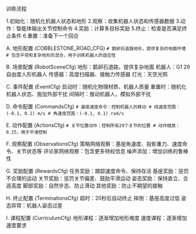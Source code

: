 训练流程

1.初始化：随机化机器人状态和地形
2.观察：收集机器人状态和传感器数据
3.动作：智能体输出关节控制命令
4.奖励：计算多目标奖励
5.终止：检查是否满足终止条件
6.重置：准备下一个回合

A. 地形配置 (COBBLESTONE_ROAD_CFG)
    ```
    # 鹅卵石道路地形，提供复杂的地面环境
    # 包含平坦和复杂地形的混合，用于训练机器人的适应性
    ```

B. 场景配置 (RobotSceneCfg)
    地形：鹅卵石道路，提供复杂地面
    机器人：G1 29自由度人形机器人
    传感器：高度扫描器、接触力传感器
    灯光：天空光照

C. 事件配置 (EventCfg)
    启动时：随机化物理材质、机器人质量
    重置时：随机化机器人状态、施加外部干扰
    间隔时：推动机器人，模拟外部干扰

D. 命令配置 (CommandsCfg)
    ```
    # 基座速度命令：控制机器人的移动
    # 线速度范围：(-0.1, 0.1) m/s
    # 角速度范围：(-0.1, 0.1) rad/s
    ```

E. 动作配置 (ActionsCfg)
    ```
    # 关节位置动作：控制所有29个关节的位置
    # 动作缩放：0.25，用于平滑控制
    ```

F. 观察配置 (ObservationsCfg)
    策略网络观察：基座角速度、投影重力、速度命令、关节状态等
    评论家网络观察：包含更多特权信息
    噪声添加：增加训练的鲁棒性

G. 奖励配置 (RewardsCfg)
    任务奖励：跟踪速度命令、保持存活
    基座奖励：惩罚不合理的运动
    关节奖励：惩罚关节偏差、鼓励平滑运动
    姿态奖励：保持直立、合适高度
    脚部奖励：自然步态、防止滑动
    其他奖励：防止不期望的接触

H. 终止配置 (TerminationsCfg)
    超时：20秒后自动终止
    摔倒：基座高度过低
    姿态异常：机器人姿态过差

I. 课程配置 (CurriculumCfg)
    地形课程：逐渐增加地形难度
    速度课程：逐渐增加速度要求